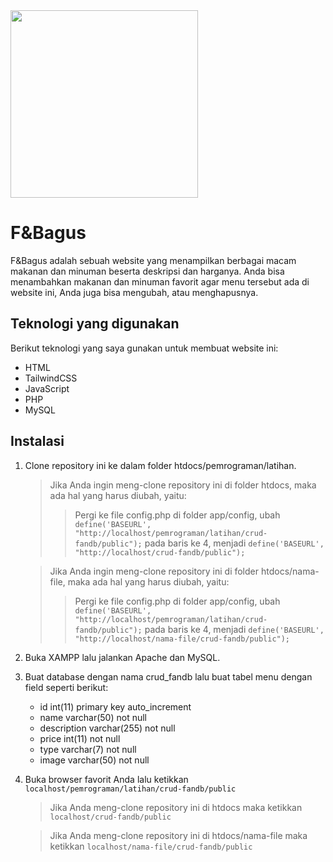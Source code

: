 <img src="https://github.com/harybagus/crud-fandb/assets/126042692/e820c438-ef1d-4b62-bf70-af60ef58dc4a" width="300">

# F&Bagus
F&Bagus adalah sebuah website yang menampilkan berbagai macam makanan dan minuman beserta deskripsi dan harganya.
Anda bisa menambahkan makanan dan minuman favorit agar menu tersebut ada di website ini, Anda juga bisa mengubah, atau menghapusnya.

## Teknologi yang digunakan
Berikut teknologi yang saya gunakan untuk membuat website ini:
* HTML
* TailwindCSS
* JavaScript
* PHP
* MySQL

## Instalasi
1. Clone repository ini ke dalam folder htdocs/pemrograman/latihan.
   > Jika Anda ingin meng-clone repository ini di folder htdocs, maka ada hal yang harus diubah, yaitu:
     >> Pergi ke file config.php di folder app/config, ubah `define('BASEURL', "http://localhost/pemrograman/latihan/crud-fandb/public");` pada baris ke 4, menjadi `define('BASEURL', "http://localhost/crud-fandb/public");`

   > Jika Anda ingin meng-clone repository ini di folder htdocs/nama-file, maka ada hal yang harus diubah, yaitu:
     >> Pergi ke file config.php di folder app/config, ubah `define('BASEURL', "http://localhost/pemrograman/latihan/crud-fandb/public");` pada baris ke 4, menjadi `define('BASEURL', "http://localhost/nama-file/crud-fandb/public");`
2. Buka XAMPP lalu jalankan Apache dan MySQL.
3. Buat database dengan nama crud_fandb lalu buat tabel menu dengan field seperti berikut:
   * id int(11) primary key auto_increment
   * name varchar(50) not null
   * description varchar(255) not null
   * price int(11) not null
   * type varchar(7) not null
   * image varchar(50) not null
4. Buka browser favorit Anda lalu ketikkan `localhost/pemrograman/latihan/crud-fandb/public`
   > Jika Anda meng-clone repository ini di htdocs maka ketikkan `localhost/crud-fandb/public`
   
   > Jika Anda meng-clone repository ini di htdocs/nama-file maka ketikkan `localhost/nama-file/crud-fandb/public`

